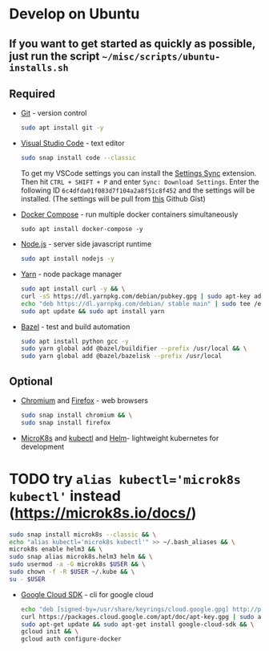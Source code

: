 # Develop on Ubuntu

## If you want to get started as quickly as possible, just run the script `~/misc/scripts/ubuntu-installs.sh`

## Required

- [Git](https://github.com/git/git) - version control

  ```bash
  sudo apt install git -y
  ```

- [Visual Studio Code](https://github.com/Microsoft/vscode) - text editor

  ```bash
  sudo snap install code --classic
  ```

  To get my VSCode settings you can install the [Settings Sync](https://marketplace.visualstudio.com/items?itemName=Shan.code-settings-sync) extension.
  Then hit `CTRL + SHIFT + P` and enter `Sync: Download Settings`. Enter the following ID `6c4dfda01f083d7f104a2a8f51c8f452` and the settings will be installed. (The settings will be pull from [this](https://gist.github.com/flolu/6c4dfda01f083d7f104a2a8f51c8f452) Github Gist)

- [Docker Compose](https://github.com/docker/compose) - run multiple docker containers simultaneously

  ```
  sudo apt install docker-compose -y
  ```

- [Node.js](https://nodejs.org) - server side javascript runtime

  ```bash
  sudo apt install nodejs -y
  ```

- [Yarn](https://github.com/yarnpkg/yarn) - node package manager

  ```bash
  sudo apt install curl -y && \
  curl -sS https://dl.yarnpkg.com/debian/pubkey.gpg | sudo apt-key add - && \
  echo "deb https://dl.yarnpkg.com/debian/ stable main" | sudo tee /etc/apt/sources.list.d/yarn.list && \
  sudo apt update && sudo apt install yarn
  ```

- [Bazel](https://github.com/bazelbuild/bazel) - test and build automation

  ```bash
  sudo apt install python gcc -y
  sudo yarn global add @bazel/buildifier --prefix /usr/local && \
  sudo yarn global add @bazel/bazelisk --prefix /usr/local
  ```

## Optional

- [Chromium](https://github.com/chromium/chromium) and [Firefox](https://www.mozilla.org/en-US/firefox/new) - web browsers

  ```bash
  sudo snap install chromium && \
  sudo snap install firefox
  ```

- [MicroK8s](https://github.com/ubuntu/microk8s) and [kubectl](https://github.com/kubernetes/kubectl) and [Helm](https://github.com/helm/helm)- lightweight kubernetes for development

# TODO try `alias kubectl='microk8s kubectl'` instead (https://microk8s.io/docs/)

```bash
sudo snap install microk8s --classic && \
echo "alias kubectl='microk8s kubectl'" >> ~/.bash_aliases && \
microk8s enable helm3 && \
sudo snap alias microk8s.helm3 helm && \
sudo usermod -a -G microk8s $USER && \
sudo chown -f -R $USER ~/.kube && \
su - $USER
```

- [Google Cloud SDK](https://cloud.google.com/sdk/) - cli for google cloud

  ```bash
  echo "deb [signed-by=/usr/share/keyrings/cloud.google.gpg] http://packages.cloud.google.com/apt cloud-sdk main" | sudo tee -a /etc/apt/sources.list.d/google-cloud-sdk.list && \
  curl https://packages.cloud.google.com/apt/doc/apt-key.gpg | sudo apt-key --keyring /usr/share/keyrings/cloud.google.gpg add - && \
  sudo apt-get update && sudo apt-get install google-cloud-sdk && \
  gcloud init && \
  gcloud auth configure-docker
  ```
